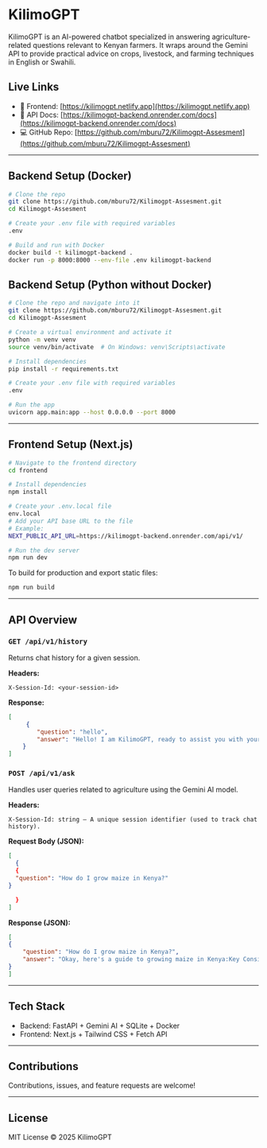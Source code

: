 # KilimoGPT 

KilimoGPT is an AI-powered chatbot specialized in answering agriculture-related questions relevant to Kenyan farmers. It wraps around the Gemini API to provide practical advice on crops, livestock, and farming techniques in English or Swahili.

##  Live Links

- 🔗 Frontend: [https://kilimogpt.netlify.app](https://kilimogpt.netlify.app)
- 📘 API Docs: [https://kilimogpt-backend.onrender.com/docs](https://kilimogpt-backend.onrender.com/docs)
- 💻 GitHub Repo: [https://github.com/mburu72/Kilimogpt-Assesment](https://github.com/mburu72/Kilimogpt-Assesment)

---

##  Backend Setup (Docker)

```bash
# Clone the repo
git clone https://github.com/mburu72/Kilimogpt-Assesment.git
cd Kilimogpt-Assesment

# Create your .env file with required variables
.env

# Build and run with Docker
docker build -t kilimogpt-backend .
docker run -p 8000:8000 --env-file .env kilimogpt-backend
```

##  Backend Setup (Python without Docker)

```bash
# Clone the repo and navigate into it
git clone https://github.com/mburu72/Kilimogpt-Assesment.git
cd Kilimogpt-Assesment

# Create a virtual environment and activate it
python -m venv venv
source venv/bin/activate  # On Windows: venv\Scripts\activate

# Install dependencies
pip install -r requirements.txt

# Create your .env file with required variables
.env

# Run the app
uvicorn app.main:app --host 0.0.0.0 --port 8000
```

---

## Frontend Setup (Next.js)

```bash
# Navigate to the frontend directory
cd frontend

# Install dependencies
npm install

# Create your .env.local file
env.local
# Add your API base URL to the file
# Example:
NEXT_PUBLIC_API_URL=https://kilimogpt-backend.onrender.com/api/v1/

# Run the dev server
npm run dev
```

To build for production and export static files:

```bash
npm run build
```

---

## API Overview

### `GET /api/v1/history`

Returns chat history for a given session.

**Headers:**

```
X-Session-Id: <your-session-id>
```

**Response:**

```json
[
     {
        "question": "hello",
        "answer": "Hello! I am KilimoGPT, ready to assist you with your farming questions related to Kenya. Ask away!"
    }
]
```

### `POST /api/v1/ask`

Handles user queries related to agriculture using the Gemini AI model.

**Headers:**

```
X-Session-Id: string – A unique session identifier (used to track chat history).
```

**Request Body (JSON):**

```json
[
  {
  {
  "question": "How do I grow maize in Kenya?"
}

  }
]


```
**Response (JSON):**

```json
[
{
    "question": "How do I grow maize in Kenya?",
    "answer": "Okay, here's a guide to growing maize in Kenya:Key Considerations:..."
}
]
```
---

## Tech Stack

- Backend: FastAPI + Gemini AI + SQLite + Docker
- Frontend: Next.js + Tailwind CSS + Fetch API

---

## Contributions

Contributions, issues, and feature requests are welcome!

---

## License

MIT License © 2025 KilimoGPT
